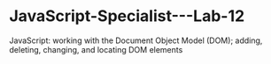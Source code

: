 # JavaScript-Specialist---Lab-12
JavaScript: working with the Document Object Model (DOM);  adding, deleting, changing, and locating DOM elements
